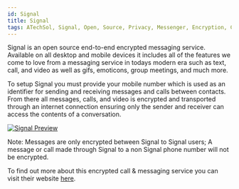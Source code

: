 ```yaml
---
id: Signal
title: Signal
tags: ATechSol, Signal, Open, Source, Privacy, Messenger, Encryption, Call, Text, Video
---
```


Signal is an open source end-to-end encrypted messaging service. Available on all desktop and mobile devices it includes all of the features we come to love from a messaging service in todays modern era such as text, call, and video as well as gifs, emoticons, group meetings, and much more.

To setup Signal you must provide your mobile number which is used as an identifier for sending and receiving messages and calls between contacts. From there all messages, calls, and video is encrypted and transported through an internet connection ensuring only the sender and receiver can access the contents of a conversation.

[<img alt="Signal Preview" src="/img/Signal.png" />](https://www.signal.org/)

Note: Messages are only encrypted between Signal to Signal users; A message or call made through Signal to a non Signal phone number will not be encrypted.

To find out more about this encrypted call & messaging service you can visit their website [here](https://www.signal.org/).
